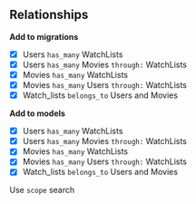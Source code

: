 ## Relationships 

**Add to migrations**  

- [x] Users `has_many` WatchLists
- [x] Users `has_many` Movies `through:` WatchLists
- [x] Movies `has_many` WatchLists
- [x] Movies `has_many` Users `through:` WatchLists
- [x] Watch_lists `belongs_to` Users and Movies

**Add to models**  

- [x] Users `has_many` WatchLists
- [x] Users `has_many` Movies `through:` WatchLists
- [x] Movies `has_many` WatchLists
- [x] Movies `has_many` Users `through:` WatchLists
- [x] Watch_lists `belongs_to` Users and Movies

Use `scope` search 